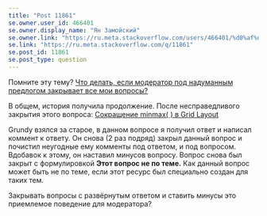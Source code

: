 ```yaml
---
title: "Post 11861"
se.owner.user_id: 466401
se.owner.display_name: "Ян Замойский"
se.owner.link: "https://ru.meta.stackoverflow.com/users/466401/%d0%af%d0%bd-%d0%97%d0%b0%d0%bc%d0%be%d0%b9%d1%81%d0%ba%d0%b8%d0%b9"
se.link: "https://ru.meta.stackoverflow.com/q/11861"
se.post_id: 11861
se.post_type: question
---
```

<p>Помните эту тему?
<a href="https://ru.meta.stackoverflow.com/questions/11860/">Что делать, если модератор под надуманным предлогом закрывает все мои вопросы?</a></p>
<p>В общем, история получила продолжение.
После несправедливого закрытия этого вопроса: <a href="https://ru.stackoverflow.com/questions/1371520/%d0%a1%d0%be%d0%ba%d1%80%d0%b0%d1%89%d0%b5%d0%bd%d0%b8%d0%b5-minmax-%d0%b2-grid-layout?noredirect=1#comment2435180_1371520">Сокращение minmax( ) в Grid Layout</a></p>
<p>Grundy взялся за старое, в данном вопросе я получил ответ и написал коммент к ответу.
Он снова (2 раз подряд) закрыл данный вопрос и почистил неугодные ему комменты под ответом, и под вопросом. Вдобавок к этому, он наставил минусов вопросу.
Вопрос снова был закрыт с формулировкой <strong>Этот вопрос не по теме.</strong>
Как данный вопрос может быть не по теме, если этот ресурс был специально создан для таких тем.</p>
<p>Закрывать вопросы с развёрнутым ответом и ставить минусы это приемлемое поведение для модератора?</p>
